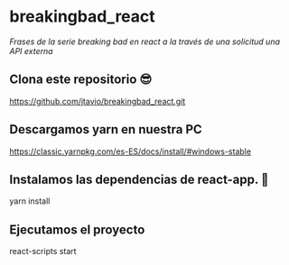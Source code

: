 # breakingbad_react

_Frases de la serie breaking bad en react a la través de una solicitud una API externa_ 

## Clona este repositorio 😎

https://github.com/jtavio/breakingbad_react.git

## Descargamos yarn en nuestra PC 

https://classic.yarnpkg.com/es-ES/docs/install/#windows-stable


## Instalamos las dependencias de react-app. 🙈

yarn install

## Ejecutamos el proyecto

react-scripts start
